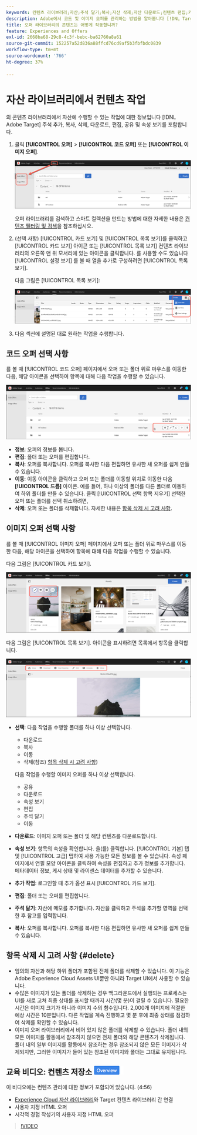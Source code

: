 ```yaml
---
keywords: 컨텐츠 라이브러리;자산;주석 달기;복사;자산 삭제;자산 다운로드;컨텐츠 편집;카드 공유;컨텐츠 속성 보기
description: Adobe에서 코드 및 이미지 오퍼를 관리하는 방법을 알아봅니다 [!DNL Target] 오퍼 라이브러리. 오퍼의 세부 사항을 보는 방법과 오퍼를 편집, 복사, 이동 또는 삭제하는 방법을 알아봅니다.
title: 오퍼 라이브러리의 콘텐츠는 어떻게 작동합니까?
feature: Experiences and Offers
exl-id: 2668ba68-29c8-4c3f-bebc-ba62760a8a61
source-git-commit: 152257a52d836a88ffcd76cd9af5b3fbfbdc0839
workflow-type: tm+mt
source-wordcount: '766'
ht-degree: 37%

---
```


# 자산 라이브러리에서 컨텐츠 작업

의 콘텐츠 라이브러리에서 자산에 수행할 수 있는 작업에 대한 정보입니다 [!DNL Adobe Target] 주석 추가, 복사, 삭제, 다운로드, 편집, 공유 및 속성 보기를 포함합니다.

1. 클릭 **[!UICONTROL 오퍼]** > **[!UICONTROL 코드 오퍼]** 또는 **[!UICONTROL 이미지 오퍼]**.

   ![코드 오퍼 및 이미지 오퍼 탭](/help/main/c-experiences/c-manage-content/assets/offers-both.png)

   오퍼 라이브러리를 검색하고 스마트 컬렉션을 만드는 방법에 대한 자세한 내용은 [컨텐츠 필터링 및 검색](/help/main/c-experiences/c-manage-content/filter-and-search-content.md#concept_3B59B8F025BF4CEA82ECC5199D365276)을 참조하십시오.

1. (선택 사항) [!UICONTROL 카드 보기] 및 [!UICONTROL 목록 보기]를 클릭하고 [!UICONTROL 카드 보기] 아이콘 또는 [!UICONTROL 목록 보기] 컨텐츠 라이브러리의 오른쪽 맨 위 모서리에 있는 아이콘을 클릭합니다. 를 사용할 수도 있습니다 [!UICONTROL 설정 보기] 를 볼 때 열을 추가로 구성하려면 [!UICONTROL 목록 보기].

   다음 그림은 [!UICONTROL 목록 보기]:

   ![목록 보기 옵션](/help/main/c-experiences/c-manage-content/assets/view-settings-options.png)

1. 다음 섹션에 설명된 대로 원하는 작업을 수행합니다.

## 코드 오퍼 선택 사항

를 볼 때 [!UICONTROL 코드 오퍼] 페이지에서 오퍼 또는 폴더 위로 마우스를 이동한 다음, 해당 아이콘을 선택하여 항목에 대해 다음 작업을 수행할 수 있습니다.

![코드 오퍼 탭에서 아이콘을 마우스로 가리키기](/help/main/c-experiences/c-manage-content/assets/code-offers-hover-icons.png)

* **정보**: 오퍼의 정보를 봅니다.
* **편집**: 폴더 또는 오퍼를 편집합니다.
* **복사**: 오퍼를 복사합니다. 오퍼를 복사한 다음 편집하면 유사한 새 오퍼를 쉽게 만들 수 있습니다.
* **이동**: 이동 아이콘을 클릭하고 오퍼 또는 폴더를 이동할 위치로 이동한 다음 **[!UICONTROL 드롭]** 아이콘. 예를 들어, 하나 이상의 폴더를 다른 폴더로 이동하여 하위 폴더를 만들 수 있습니다. 클릭 [!UICONTROL 선택 항목 지우기] 선택한 오퍼 또는 폴더를 선택 취소하려면,
* **삭제**: 오퍼 또는 폴더를 삭제합니다. 자세한 내용은 [항목 삭제 시 고려 사항](#delete).

## 이미지 오퍼 선택 사항

를 볼 때 [!UICONTROL 이미지 오퍼] 페이지에서 오퍼 또는 폴더 위로 마우스를 이동한 다음, 해당 아이콘을 선택하여 항목에 대해 다음 작업을 수행할 수 있습니다.

다음 그림은 [!UICONTROL 카드 보기].

![카드 보기에 있을 때 이미지 오퍼 탭에서 아이콘을 마우스로 가리킵니다](/help/main/c-experiences/c-manage-content/assets/image-offers-hover-icons.png)

다음 그림은 [!UICONTROL 목록 보기]. 아이콘을 표시하려면 목록에서 항목을 클릭합니다.

![목록 보기에 있을 때 이미지 오퍼 탭에서 아이콘을 마우스로 가리킵니다](/help/main/c-experiences/c-manage-content/assets/list-view-hover.png)

* **선택**: 다음 작업을 수행할 폴더를 하나 이상 선택합니다.

   * 다운로드
   * 복사
   * 이동
   * 삭제(참조) [항목 삭제 시 고려 사항](#delete))

   다음 작업을 수행할 이미지 오퍼를 하나 이상 선택합니다.

   * 공유
   * 다운로드
   * 속성 보기
   * 편집
   * 주석 달기
   * 이동


* **다운로드**: 이미지 오퍼 또는 폴더 및 해당 컨텐츠를 다운로드합니다.
* **속성 보기**: 항목의 속성을 확인합니다. 을(를) 클릭합니다. [!UICONTROL 기본] 탭 및 [!UICONTROL 고급] 탭하여 사용 가능한 모든 정보를 볼 수 있습니다. 속성 페이지에서 연필 모양 아이콘을 클릭하여 속성을 편집하고 추가 정보를 추가합니다. 메타데이터 정보, 게시 상태 및 라이센스 데이터를 추가할 수 있습니다.
* **추가 작업**: 로그인할 때 추가 옵션 표시 [!UICONTROL 카드 보기].
* **편집**: 폴더 또는 오퍼를 편집합니다.
* **주석 달기**: 자산에 메모를 추가합니다. 자산을 클릭하고 주석을 추가할 영역을 선택한 후 참고를 입력합니다.
* **복사**: 오퍼를 복사합니다. 오퍼를 복사한 다음 편집하면 유사한 새 오퍼를 쉽게 만들 수 있습니다.

## 항목 삭제 시 고려 사항 {#delete}

* 임의의 자산과 해당 하위 폴더가 포함된 전체 폴더를 삭제할 수 있습니다. 이 기능은 Adobe Experience Cloud Assets UI뿐만 아니라 Target UI에서 사용할 수 있습니다.
* 수많은 이미지가 있는 폴더를 삭제하는 경우 백그라운드에서 실행되는 프로세스는 UI를 새로 고쳐 최종 상태를 표시할 때까지 시간(몇 분)이 걸릴 수 있습니다. 필요한 시간은 이미지 크기가 아니라 이미지 수의 함수입니다. 2,000개 이미지에 적절한 예상 시간은 10분입니다. 다른 작업을 계속 진행하고 몇 분 후에 최종 상태를 점검하여 삭제를 확인할 수 있습니다.
* 이미지 오퍼 라이브러리에서 비어 있지 않은 폴더를 삭제할 수 있습니다. 폴더 내의 모든 이미지를 활동에서 참조하지 않으면 전체 폴더와 해당 콘텐츠가 삭제됩니다. 폴더 내의 일부 이미지를 활동에서 참조하는 경우 참조되지 않은 모든 이미지가 삭제되지만, 그러한 이미지가 들어 있는 참조된 이미지와 폴더는 그대로 유지됩니다.

## 교육 비디오: 컨텐츠 저장소 ![개요 배지](/help/main/assets/overview.png)

이 비디오에는 컨텐츠 관리에 대한 정보가 포함되어 있습니다. (4:56)

* [Experience Cloud 자산 라이브러리](https://experienceleague.adobe.com/docs/core-services/interface/assets/creative-cloud.html)와 Target 컨텐츠 라이브러리 간 연결
* 사용자 지정 HTML 오퍼
* 시각적 경험 작성기의 사용자 지정 HTML 오퍼

>[!VIDEO](https://video.tv.adobe.com/v/17387)
